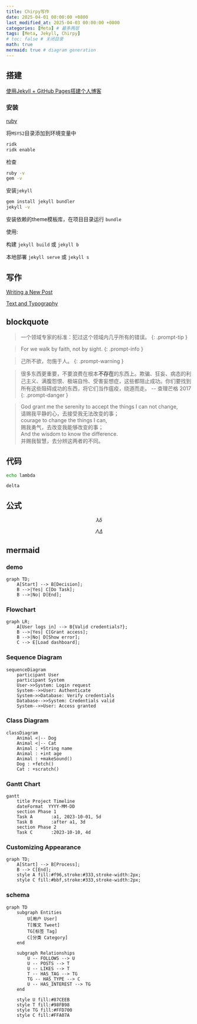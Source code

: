 ```yaml
---
title: Chirpy写作
date: 2025-04-01 00:00:00 +0800
last_modified_at: 2025-04-03 00:00:00 +0800
categories: [Meta] # 最多两层
tags: [Meta, Jekyll, Chirpy]
# toc: false # 关闭目录
math: true
mermaid: true # diagram generation
---
```


## 搭建

[使用Jekyll + GitHub Pages搭建个人博客](https://zzy979.github.io/posts/creating-personal-blog-site/)

### 安装

[ruby](https://rubyinstaller.org/downloads/)

将`MSYS2`目录添加到环境变量中

```bash
ridk
ridk enable
```

检查

```bash
ruby -v
gem -v
```

安装`jekyll`

``` bash
gem install jekyll bundler
jekyll -v
```

安装依赖的theme模板库，在项目目录运行 `bundle`

使用:

构建 `jekyll build` 或 `jekyll b`

本地部署 `jekyll serve` 或 `jekyll s`

## 写作

[Writing a New Post](https://chirpy.cotes.page/posts/write-a-new-post/)

[Text and Typography](https://chirpy.cotes.page/posts/text-and-typography/)

## blockquote

> 一个领域专家的标准：犯过这个领域内几乎所有的错误。
{: .prompt-tip }

> For we walk by faith, not by sight.
{: .prompt-info }

> 己所不欲，勿施于人。
{: .prompt-warning }

> 很多东西更重要，不要浪费在根本**不存在**的东西上。欺骗、狂妄、病态的利己主义、满腹怨恨、极端自怜、受害妄想症，这些都阻止成功。你们要找到所有这些阻碍成功的东西，将它们当作瘟疫，绕道而走。 -- 查理芒格 2017
{: .prompt-danger }

> God grant me the serenity to accept the things I can not change,\
请赐我平静的心，去接受我无法改变的事；\
courage to change the things I can,\
赐我勇气，去改变我能够改变的事；\
And the wisdom to know the difference.\
并赐我智慧，去分辨这两者的不同。

## 代码

```bash
echo lambda
```

```
delta
```

## 公式

$$
\lambda \delta
$$

$$
\Lambda \Delta
$$

## mermaid

### demo

```mermaid
graph TD;
    A[Start] --> B[Decision];
    B -->|Yes| C[Do Task];
    B -->|No| D[End];
```

### Flowchart

```mermaid
graph LR;
    A[User logs in] --> B{Valid credentials?};
    B -->|Yes| C[Grant access];
    B -->|No| D[Show error];
    C --> E[Load dashboard];
```

### Sequence Diagram

```mermaid
sequenceDiagram
    participant User
    participant System
    User->>System: Login request
    System-->>User: Authenticate
    System->>Database: Verify credentials
    Database-->>System: Credentials valid
    System-->>User: Access granted
```

### Class Diagram

```mermaid
classDiagram
    Animal <|-- Dog
    Animal <|-- Cat
    Animal : +String name
    Animal : +int age
    Animal : +makeSound()
    Dog : +fetch()
    Cat : +scratch()
```

### Gantt Chart  

```mermaid
gantt
    title Project Timeline
    dateFormat  YYYY-MM-DD
    section Phase 1
    Task A       :a1, 2023-10-01, 5d
    Task B       :after a1, 3d
    section Phase 2
    Task C       :2023-10-10, 4d
```

### Customizing Appearance 

```mermaid
graph TD;
    A[Start] --> B[Process];
    B --> C[End];
    style A fill:#f96,stroke:#333,stroke-width:2px;
    style C fill:#bbf,stroke:#333,stroke-width:2px;
```

### schema

```mermaid
graph TD
    subgraph Entities
        U[用户 User]
        T[推文 Tweet]
        TG[标签 Tag]
        C[分类 Category]
    end

    subgraph Relationships
        U -- FOLLOWS --> U
        U -- POSTS --> T
        U -- LIKES --> T
        T -- HAS_TAG --> TG
        TG -- HAS_TYPE --> C
        U -- HAS_INTEREST --> TG
    end

    style U fill:#87CEEB
    style T fill:#98FB98
    style TG fill:#FFD700
    style C fill:#FFA07A
```